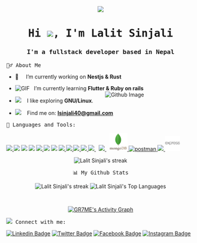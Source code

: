 <!--
**GR7ME/GR7ME** is a ✨ _special_ ✨ repository because its `README.md` (this file) appears on your GitHub profile.

Here are some ideas to get you started:

- 🔭 I’m currently working on ...
- 🌱 I’m currently learning ...
- 👯 I’m looking to collaborate on ...
- 🤔 I’m looking for help with ...
- 💬 Ask me about ...
- 📫 How to reach me: ...
- 😄 Pronouns: ...
- ⚡ Fun fact: ...
-->

<p align="center">
  <img align="center" width="50%" height="auto" src="https://media.giphy.com/media/RbDKaczqWovIugyJmW/giphy.gif"/>
</p>
<h1 align="center">
<samp>Hi <img src="https://raw.githubusercontent.com/MartinHeinz/MartinHeinz/master/wave.gif" width="30px">, I'm Lalit Sinjali </samp></h1>
<h3 align="center"> <samp>I'm a fullstack developer based in Nepal </samp></h3>



<p><samp>
🙋‍♂️ About Me

- 🔭 &nbsp;&nbsp;&nbsp; I’m currently working on **Nestjs & Rust**

- <img alt="GIF" src="https://media.giphy.com/media/Q7SKqn3G97xpmfSOvG/giphy.gif" width="25" /> &nbsp; I’m currently learning **Flutter & Ruby on rails** <img width="50%" align="right" alt="Github Image" src="https://github.com/SP-XD/SP-XD/blob/main/images/linux_rounded.gif?raw=true" /><br>
- <img src="https://github.com/SP-XD/SP-XD/blob/main/images/hyperkitty.gif?raw=true" width="20" />&nbsp;&nbsp;&nbsp; I like exploring **GNU/Linux**. <br>

- <img src="https://github.com/SP-XD/SP-XD/blob/main/images/letterbox.gif?raw=true" width="20" />&nbsp;&nbsp;&nbsp;  Find me on: **lsinjali40@gmail.com**


</samp>
</p>


<samp>🚀 Languages and Tools:</samp>

<p align="left"> 
    <a href="https://reactjs.org/" target="_blank"> <img src="https://img.icons8.com/color/48/000000/react-native.png"/> </a>
    <a href="https://www.w3schools.com/CPP/default.asp" target="_blank"><img src="https://img.icons8.com/ios-filled/48/c-plus-plus.png" /></a>
    <a href="https://www.linux.org" target="_blank"><img src="https://img.icons8.com/ios-filled/48/linux.png" /></a>
    <a href="https://tailwindcss.com/" target="_blank"><img src="https://img.icons8.com/color/48/tailwindcss.png" /></a>
    <a href="https://developer.mozilla.org/en-US/docs/Web/JavaScript" target="_blank"> <img src="https://img.icons8.com/color/48/000000/javascript.png"/> </a> 
    <a href="https://www.typescriptlang.org/" target="_blank"><img src="https://img.icons8.com/color/48/typescript.png" /></a>
    <a href="https://www.rust-lang.org/" target="_blank"><img src="https://img.icons8.com/external-tal-revivo-shadow-tal-revivo/48/external-rust-is-a-multi-paradigm-system-programming-language-logo-shadow-tal-revivo.png" /></a>
    <a href="https://www.w3.org/html/" target="_blank"> <img src="https://img.icons8.com/color/48/000000/html-5.png"/> </a> 
    <a href="https://www.w3schools.com/css/" target="_blank"> <img src="https://img.icons8.com/color/48/000000/css3.png"/> </a> 
    <a href="https://getbootstrap.com" target="_blank"> <img src="https://img.icons8.com/color/48/000000/bootstrap.png"/> </a> 
    <a href="https://www.python.org" target="_blank"> <img src="https://img.icons8.com/color/48/000000/python.png"/> </a> 
    <a style="padding-right:8px;" href="https://nodejs.org" target="_blank"> <img src="https://img.icons8.com/color/48/000000/nodejs.png"/> </a> 
    <a style="padding-right:8px;" href="https://www.mysql.com/" target="_blank"> <img src="https://img.icons8.com/fluent/50/000000/mysql-logo.png"/> </a>
    <a href="https://www.mongodb.com/" target="_blank"> <img src="https://raw.githubusercontent.com/devicons/devicon/master/icons/mongodb/mongodb-original-wordmark.svg" alt="mongodb" width="48" height="48"/> </a> 
    <a href="https://postman.com" target="_blank"> <img src="https://www.vectorlogo.zone/logos/getpostman/getpostman-icon.svg" alt="postman" width="45" height="45"/> </a>   
    <a href="https://git-scm.com/" target="_blank"> <img src="https://img.icons8.com/color/48/000000/git.png"/> </a> 
    <a href="https://expressjs.com" target="_blank"> <img src="https://raw.githubusercontent.com/devicons/devicon/master/icons/express/express-original-wordmark.svg" alt="express" width="40" height="40"/> </a>
</p>


<p align="center">
        <img  alt="Lalit Sinjali's streak" src="https://github-readme-streak-stats.herokuapp.com/?user=GR7ME&theme=black-ice&hide_border=true&stroke=0000&background=060A0CD0"/>
    </a>
</p>

<p align="center">
<samp> 📊 My Github Stats </samp>
</p>

<!--
<a href="#"><img alt="Lalit Sinjali's Github Stats" src="https://github-readme-stats.vercel.app/api?username=GR7ME&show_icons=true&count_private=true&theme=react&hide_border=true&bg_color=0D1117" /></a>
<a href="https://github.com/GR7ME/"><img alt="Lalit Sinjali's Top Languages" src="https://github-readme-stats.vercel.app/api/top-langs/?username=GR7ME&langs_count=8&count_private=true&layout=compact&theme=react&hide_border=true&bg_color=0D1117" /></a>
-->

<p float="left" align="center">
  <img  alt="Lalit Sinjali's streak" src="https://github-readme-stats.vercel.app/api?username=GR7ME&show_icons=true&count_private=true&theme=react&hide_border=true&bg_color=0D1117" width="400" />
  <img alt="Lalit Sinjali's Top Languages" src="https://github-readme-stats.vercel.app/api/top-langs/?username=GR7ME&langs_count=8&count_private=true&layout=compact&theme=react&hide_border=true&bg_color=0D1117" width="340" /> 
</p>
  <br/>
  
  
<p align="center">
<a href="#"><img alt="GR7ME's Activity Graph" src="https://activity-graph.herokuapp.com/graph?username=GR7ME&bg_color=0D1117&color=5BCDEC&line=5BCDEC&point=FFFFFF&hide_border=true" width="75%" /></a>
</p>

<p align="left">
<samp><img src="https://github.com/SP-XD/SP-XD/blob/main/images/letterbox.gif?raw=true" width="20" /> Connect with me: </samp>
</p>

[![Linkedin Badge](https://img.shields.io/badge/-lalitsinjali-blue?style=flat-square&logo=Linkedin&logoColor=white&link=https://www.linkedin.com/in/lalit-sinjali-042634190/)](https://www.linkedin.com/in/lalit-sinjali-042634190/) [![Twitter Badge](https://img.shields.io/badge/-@lalitsinjali-1ca0f1?style=flat-square&labelColor=1ca0f1&logo=twitter&logoColor=white&link=https://twitter.com/LalitSinjali)](https://twitter.com/LalitSinjali) [![Facebook Badge](https://img.shields.io/badge/-@lalitsinjali-3b5998?style=flat-square&labelColor=3b5998&logo=facebook&logoColor=white&link=https://www.facebook.com/lalit.sinjali.9/)](https://www.facebook.com/lalit.sinjali.9/) [![Instagram Badge](https://img.shields.io/badge/-@lalitsinjali-D7008A?style=flat-square&labelColor=D7008A&logo=Instagram&logoColor=white&link=https://www.instagram.com/_sinjali/)](https://www.instagram.com/_sinjali/)
